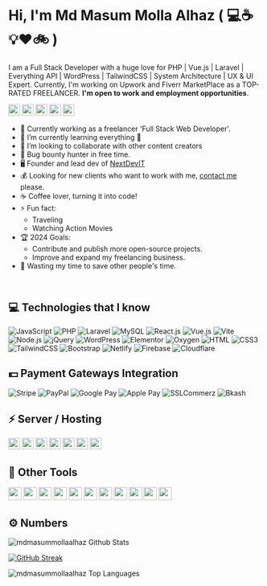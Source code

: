 # Hi, I'm Md Masum Molla Alhaz ( :computer::coffee::bulb::heart::bike: )

I am a Full Stack Developer with a huge love for PHP | Vue.js | Laravel | Everything API | WordPress | TailwindCSS | System Architecture | UX & UI Expert. Currently, I'm working on Upwork and Fiverr MarketPlace as a TOP-RATED FREELANCER. **I'm open to work and employment opportunities**.

[<img src="https://img.shields.io/badge/Agency-21759B?style=for-the-badge&logo=Iconify&logoColor=white" height="23"/>](https://nextdevit.com/)
[<img src="https://img.shields.io/badge/Facebook-1877F2?style=for-the-badge&logo=Facebook&logoColor=white" height="23"/>](https://www.facebook.com/mdmasummollaalhaz)
[<img src="https://img.shields.io/badge/LinkedIn-0A66C2?style=for-the-badge&logo=LinkedIn&logoColor=white" height="23"/>](https://www.linkedin.com/in/mdmasummollaalhaz/)
[<img src="https://img.shields.io/badge/Behance-1769FF?style=for-the-badge&logo=Behance&logoColor=white" height="23"/>](https://www.behance.net/mdmasummollaalhaz)
[<img src="https://img.shields.io/badge/YouTube-FF0000?style=for-the-badge&logo=YouTube&logoColor=white" height="23"/>](https://www.youtube.com/channel/UCiXzEGg7cwFUZhrOdu86TdQ)


- 💪 Currently working as a freelancer 'Full Stack Web Developer'.
- 🌱 I’m currently learning everything 🤣
- 👯 I’m looking to collaborate with other content creators
- 🔏 Bug bounty hunter in free time.
- 🖥️ Founder and lead dev of [NextDevIT](https://nextdevit.com/)
- 💰 Looking for new clients who want to work with me, [contact me](mailto:masummolla.cse@gmail.com) please.
- ☕ Coffee lover, turning it into code!
- ⚡ Fun fact:
  - Traveling
  - Watching Action Movies
- 🏆 2024 Goals:
  - Contribute and publish more open-source projects.
  - Improve and expand my freelancing business.
- 🎯 Wasting my time to save other people's time.
</br>

## :computer: Technologies that I know
![JavaScript](https://img.shields.io/badge/JavaScript-F7DF1E?style=flat-square&logo=javascript&logoColor=black)
![PHP](https://img.shields.io/badge/PHP-777BB4?style=flat-square&logo=php&logoColor=white)
![Laravel](https://img.shields.io/badge/Laravel-FF2D20?style=flat-square&logo=laravel&logoColor=white)
![MySQL](https://img.shields.io/badge/MySQL-005C84?style=flat-square&logo=mysql&logoColor=white)
![React.js](https://img.shields.io/badge/React.js-0081CB?style=flat-square&logo=react&logoColor=61DAFB)
![Vue.js](https://img.shields.io/badge/Vue.js-35495E?style=flat-square&logo=vue.js&logoColor=4FC08D)
![Vite](https://img.shields.io/badge/Vite-593D88?style=flat-square&logo=vite&logoColor=white)
![Node.js](https://img.shields.io/badge/Node.js-43853D?style=flat-square&logo=node.js&logoColor=white)
![jQuery](https://img.shields.io/badge/jQuery-0769AD?style=flat-square&logo=jquery&logoColor=white)
![WordPress](https://img.shields.io/badge/Wordpress-21759B?style=flat-square&logo=wordpress&logoColor=white)
![Elementor](https://img.shields.io/badge/Elementor-9146FF?style=flat-square&logo=elementor&logoColor=white)
![Oxygen](https://img.shields.io/badge/Oxygen-816CEF?style=flat-square&logo=oxygen&logoColor=white)
![HTML](https://img.shields.io/badge/HTML5-E34F26?style=flat-square&logo=html5&logoColor=white)
![CSS3](https://img.shields.io/badge/CSS3-1572B6?style=flat-square&logo=css3&logoColor=white)
![TailwindCSS](https://img.shields.io/badge/Tailwind_CSS-38B2AC?style=flat-square&logo=tailwind-css&logoColor=white)
![Bootstrap](https://img.shields.io/badge/Bootstrap-563D7C?style=flat-square&logo=bootstrap&logoColor=white)
![Netlify](https://img.shields.io/badge/Netlify-00C7B7?style=flat-square&logo=netlify&logoColor=white)
![Firebase](https://img.shields.io/badge/Firebase-FFCA28?style=flat-square&logo=firebase&logoColor=white)
![Cloudflare](https://img.shields.io/badge/Cloudflare-F38020?style=flat-square&logo=Cloudflare&logoColor=white)


## :dollar: Payment Gateways Integration
![Stripe](https://img.shields.io/badge/Stripe-008CDD?style=flat-square&logo=stripe&logoColor=white)
![PayPal](https://img.shields.io/badge/PayPal-00457C?style=flat-square&logo=PayPal&logoColor=white)
![Google Pay](https://img.shields.io/badge/GooglePay-4285F4?style=flat-square&logo=GooglePay&logoColor=white)
![Apple Pay](https://img.shields.io/badge/ApplePay-000000?style=flat-square&logo=ApplePay&logoColor=white)
![SSLCommerz](https://img.shields.io/badge/SSLCommerz-285CAB?style=flat-square&logo=SSLCommerz&logoColor=white)
![Bkash](https://img.shields.io/badge/bKash-E32073?style=flat-square&logo=bkash&logoColor=white)


## ⚡ Server / Hosting
  <p align="left">
    <img src="https://img.shields.io/badge/GoDaddy-1BDBDB?style=for-the-badge&logo=GoDaddy&logoColor=white" height="23"/>
    <img src="https://img.shields.io/badge/Namecheap-DE3723?style=for-the-badge&logo=Namecheap&logoColor=white" height="23"/>
    <img src="https://img.shields.io/badge/Hostinger-674CC4?style=for-the-badge&logo=hostinger&logoColor=white" height="23"/>
    <img src="https://img.shields.io/badge/SiteGround-99CC55?style=for-the-badge&logo=SiteGround&logoColor=white" height="23"/>
    <img src="https://img.shields.io/badge/Hostgator-FDCB51?style=for-the-badge&logo=hostgator&logoColor=white" height="23"/>
    <img src="https://img.shields.io/badge/Dreamhost-1377ED?style=for-the-badge&logo=Dreamhost&logoColor=white" height="23"/>
    <img src="https://img.shields.io/badge/WP Engine-3AC1CB?style=for-the-badge&logo=&logoColor=white" height="23"/>


## :wrench: Other Tools
  <p align="left">
    <img src="https://img.shields.io/badge/mac OS-000000?style=for-the-badge&logo=macOS&logoColor=white" height="26"/>
    <img src="https://img.shields.io/badge/Linux-FCC624?style=for-the-badge&logo=Linux&logoColor=black" height="26"/>
    <img src="https://img.shields.io/badge/Windows-0078D6?style=for-the-badge&logo=Windows&logoColor=white" height="26"/>
    <img src="https://img.shields.io/badge/Figma-F24E1E?style=for-the-badge&logo=Figma&logoColor=white" height="26"/>
    <img src="https://img.shields.io/badge/Adobe XD-FF61F6?style=for-the-badge&logo=Adobe XD&logoColor=white" height="26"/>
    <img src="https://img.shields.io/badge/Adobe Photoshop-31A8FF?style=for-the-badge&logo=Adobe Photoshop&logoColor=white" height="26"/>
    <img src="https://img.shields.io/badge/Adobe Illustrator-FF9A00?style=for-the-badge&logo=Adobe Illustrator&logoColor=white" height="26"/>
    <img src="https://img.shields.io/badge/Adobe Premiere Pro-9999FF?style=for-the-badge&logo=Adobe Premiere Pro&logoColor=white" height="26"/>
    <img src="https://img.shields.io/badge/Microsoft Office-D83B01?style=for-the-badge&logo=Microsoft Office&logoColor=white" height="26"/>
    <img src="https://img.shields.io/badge/Digital Marketing-4285F4?style=for-the-badge&logo=Google Marketing Platform&logoColor=white" height="26"/>
    <img src="https://img.shields.io/badge/Google Ads-4285F4?style=for-the-badge&logo=Google Ads&logoColor=white" height="26"/>
  </p>


## ⚙️ Numbers

![mdmasummollaalhaz Github Stats](https://readme-stats.warengonzaga.com/api?username=mdmasummollaalhaz&theme=darcula&hide_border=true&show_icons=true&count_private=true)

[![GitHub Streak](https://github-readme-streak-stats.herokuapp.com/?user=mdmasummollaalhaz&theme=darcula&hide_border=true)](https://git.io/streak-stats)

![mdmasummollaalhaz Top Languages](https://github-readme-stats.vercel.app/api/top-langs/?username=mdmasummollaalhaz&theme=darcula&show_icons=true&hide_border=true&layout=compact)

